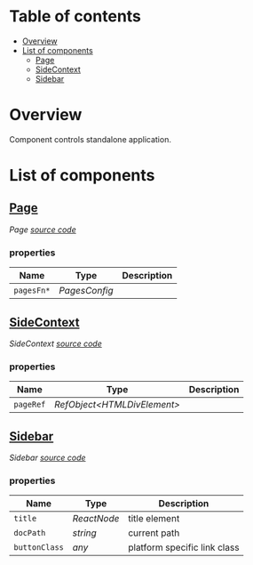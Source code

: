 # Table of contents

-   [Overview](#overview)
-   [List of components](#list-of-components)
    -   [<ins>Page</ins>](#inspageins)
    -   [<ins>SideContext</ins>](#inssidecontextins)
    -   [<ins>Sidebar</ins>](#inssidebarins)

# Overview

Component controls standalone application.

# List of components

<react-docgen-typescript path="./src" exclude=".ts$,.stories.tsx$" />

<!-- START-REACT-DOCGEN-TYPESCRIPT -->

## <ins>Page</ins>

_Page [source code](https:/github.com/ccontrols/component-controls/tree/master/ui/app/src/Page/Page.tsx)_

### properties

| Name       | Type          | Description |
| ---------- | ------------- | ----------- |
| `pagesFn*` | _PagesConfig_ |             |

## <ins>SideContext</ins>

_SideContext [source code](https:/github.com/ccontrols/component-controls/tree/master/ui/app/src/SideContext/SideContext.tsx)_

### properties

| Name      | Type                           | Description |
| --------- | ------------------------------ | ----------- |
| `pageRef` | _RefObject&lt;HTMLDivElement>_ |             |

## <ins>Sidebar</ins>

_Sidebar [source code](https:/github.com/ccontrols/component-controls/tree/master/ui/app/src/Sidebar/Sidebar.tsx)_

### properties

| Name          | Type        | Description                  |
| ------------- | ----------- | ---------------------------- |
| `title`       | _ReactNode_ | title element                |
| `docPath`     | _string_    | current path                 |
| `buttonClass` | _any_       | platform specific link class |

<!-- END-REACT-DOCGEN-TYPESCRIPT -->
